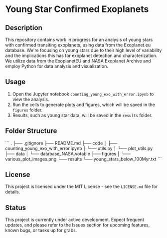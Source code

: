 # Young Star Confirmed Exoplanets

## Description

This repository contains work in progress for an analysis of young stars with confirmed transiting exoplanets, using data from the Exoplanet.eu database. We're focusing on young stars due to their high level of variability and the implications this has for exoplanet detection and characterization. We utilize data from the ExoplanetEU and NASA Exoplanet Archive and employ Python for data analysis and visualization.


## Usage

1. Open the Jupyter notebook `counting_young_exo_with_error.ipynb` to view the analysis.
2. Run the cells to generate plots and figures, which will be saved in the `figures` folder.
3. Results, such as young star data, will be saved in the `results` folder.

## Folder Structure

\```
.
├── .gitignore
├── README.md 
├── code
│   ├── counting_young_exo_with_error.ipynb
│   └── utils.py
│   └── plot_utils.py
├── data
│   └── database_NASA.votable
├── figures
│   └── various_plot_images.png
└── results
    └── young_stars_below_100Myr.txt
\```

## License

This project is licensed under the MIT License - see the `LICENSE.md` file for details.

## Status

This project is currently under active development. Expect frequent updates, and please refer to the Issues section for upcoming features, known bugs, or tasks up for grabs.